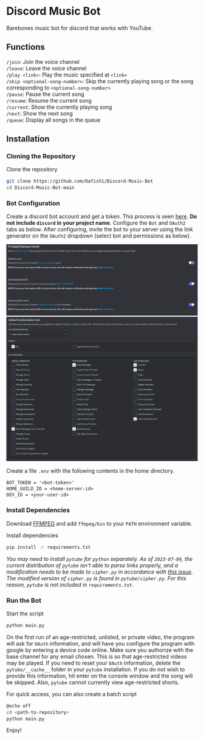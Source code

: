 # Discord Music Bot

Barebones music bot for discord that works with YouTube.

## Functions

`/join`: Join the voice channel\
`/leave`: Leave the voice channel\
`/play <link>`: Play the music specified at `<link>`\
`/skip <optional-song-number>`: Skip the currently playing song or the song corresponding to `<optional-song-number>`\
`/pause`: Pause the current song\
`/resume`: Resume the current song\
`/current`: Show the currently playing song\
`/next`: Show the next song\
`/queue`: Display all songs in the queue

## Installation

### Cloning the Repository

Clone the repository

```bash
git clone https://github.com/Oafish1/Discord-Music-Bot
cd Discord-Music-Bot-main
```

### Bot Configuration

Create a discord bot account and get a token. This process is seen [here](https://discordgsm.com/guide/how-to-get-a-discord-bot-token).  **Do not include `discord` in your project name**.  Configure the `Bot` and `OAuth2` tabs as below.  After configuring, invite the bot to your server using the link generator on the `OAuth2` dropdown (select bot and permissions as below).

<img src='img\privileged_gateway_intents.PNG' alt='Privileged Gateway Intents' width='600'/>
<img src='img\default_authorization_link.PNG' alt='Default Authorization Link' width='600'/>

Create a file `.env` with the following contents in the home directory.

```text
BOT_TOKEN = '<bot-token>'
HOME_GUILD_ID = <home-server-id>
DEV_ID = <your-user-id>
```

### Install Dependencies

Download [FFMPEG](https://ffmpeg.org/download.html) and add `ffmpeg/bin` to your `PATH` environment variable.

Install dependencies

```bash
pip install -r requirements.txt
```

*You may need to install `pytube` for `python` separately.  As of `2023-07-09`, the current distribution of `pytube` isn't able to parse links properly, and a modification needs to be made to `cipher.py` in accordance with [this issue](https://github.com/pytube/pytube/issues/1678#issuecomment-1603948730).  The modified version of `cipher.py` is found in `pytube/cipher.py`.  For this reason, `pytube` is not included in `requirements.txt`.*

### Run the Bot

Start the script

```bash
python main.py
```

On the first run of an age-restricted, unlisted, or private video, the program will ask for `OAuth` information, and will have you configure the program with google by entering a device code online.  Make sure you authorize with the base channel for any email chosen.  This is so that age-restricted videos may be played.  If you need to reset your `OAuth` information, delete the `pytube/__cache__` folder in your `pytube` installation.  If you do not wish to provide this information, hit enter on the console window and the song will be skipped.  Also, `pytube` cannot currently view age-restricted shorts.

For quick access, you can also create a batch script

```bash
@echo off
cd <path-to-repository>
python main.py
```

Enjoy!

